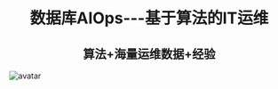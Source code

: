 # <center> 数据库AIOps---基于算法的IT运维 </center>
## <center> 算法+海量运维数据+经验 </center>

![avatar](https://edwinjiang703.github.io/images/AIops_total.png)
<!-- more -->
